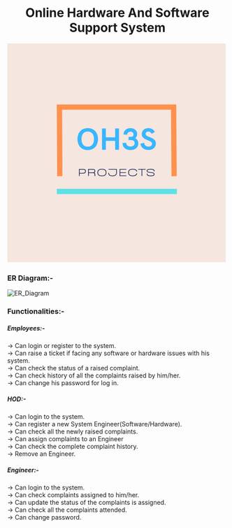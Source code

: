 <h1 align="center">Online Hardware And Software Support System</h1>

![ER_Diagram](https://github.com/Mhendrapratap/little-fog-1256/blob/master/_Pink%20and%20Beige%20Web%20Projects%20Computer%20Logo.png)

<h3>ER Diagram:-</h3>

![ER_Diagram](https://user-images.githubusercontent.com/97378497/229433165-0d830695-25fa-460f-9b0f-c24cbaf43b71.png)

<h3>Functionalities:-</h3>

<h5>Employees:- </h5> -> Can login or register to the system. <br> -> Can raise a ticket if facing any software or hardware issues with his system.<br> -> Can check the status of a raised complaint. <br> -> Can check history of all the complaints raised by him/her. <br> -> Can change his password for log in.

<h5>HOD:-</h5> -> Can login to the system. <br> -> Can register a new System Engineer(Software/Hardware). <br> -> Can check all the newly raised complaints. <br> -> Can assign complaints to an Engineer <br> -> Can check the complete complaint history. <br> -> Remove an Engineer.

<h5>Engineer:-</h5> -> Can login to the system. <br> -> Can check complaints assigned to him/her. <br> -> Can update the status of the complaints  is assigned. <br> -> Can check all the complaints attended. <br> -> Can change password.
